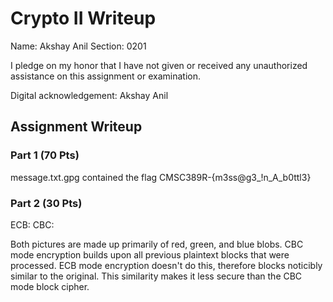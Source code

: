 # Crypto II Writeup

Name: Akshay Anil
Section: 0201

I pledge on my honor that I have not given or received any unauthorized
assistance on this assignment or examination.

Digital acknowledgement: Akshay Anil

## Assignment Writeup

### Part 1 (70 Pts)
message.txt.gpg contained the flag CMSC389R-{m3ss@g3_!n_A_b0ttl3}
### Part 2 (30 Pts)
ECB:
CBC:

Both pictures are made up primarily of red, green, and blue blobs. 
CBC mode encryption builds upon all previous plaintext blocks that were processed. ECB mode encryption doesn't do this, therefore blocks noticibly similar to the original. This similarity makes it less secure than the CBC mode block cipher.
